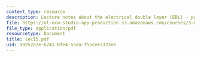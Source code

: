 ```yaml
---
content_type: resource
description: Lecture notes about the electrical double layer (EDL) - part 2.
file: https://ol-ocw-studio-app-production.s3.amazonaws.com/courses/3-052-nanomechanics-of-materials-and-biomaterials-spring-2007/a9252a7e6741bfe455eaf55cee3323e6_lec15.pdf
file_type: application/pdf
resourcetype: Document
title: lec15.pdf
uid: a9252a7e-6741-bfe4-55ea-f55cee3323e6
---
```

